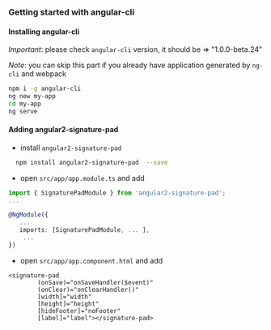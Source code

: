 ### Getting started with angular-cli

#### Installing angular-cli

*Important*: please check `angular-cli` version, it should be => "1.0.0-beta.24"

*Note*: you can skip this part if you already have application generated by `ng-cli` and webpack

```bash
npm i -g angular-cli
ng new my-app
cd my-app
ng serve
```

#### Adding angular2-signature-pad

 - install `angular2-signature-pad`

 ```bash
   npm install angular2-signature-pad  --save
 ```

- open `src/app/app.module.ts` and add

```typescript
import { SignaturePadModule } from 'angular2-signature-pad';
...

@NgModule({
   ...
   imports: [SignaturePadModule, ... ],
    ...
})
```



- open `src/app/app.component.html` and add
```
<signature-pad 
        (onSave)="onSaveHandler($event)" 
        (onClear)="onClearHandler()" 
        [width]="width" 
        [height]="height" 
        [hideFooter]="noFooter" 
        [label]="label"></signature-pad>
```
